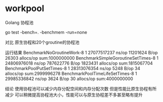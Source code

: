 # workpool
Golang 协程池

go test -bench=. -benchmem -run=none

对比 原生协程和20个groutine的协程池

运行结果
BenchmarkNoGroutineWork-8                      1        27077517237 ns/op       11201624 B/op      26303 allocs/op sum:1000000000
BenchmarkSimpleGoroutineSetTimes-8             1        24806976018 ns/op       787622776 B/op   1823431 allocs/op sum:1815067704
BenchmarkPoolPutSetTimes-8                     1        28313076354 ns/op           5248 B/op         34 allocs/op sum:2999996278
BenchmarkPoolTimeLifeSetTimes-8                1        29985336842 ns/op           3624 B/op         30 allocs/op sum:4000000000

结论
使用协程池可以减少内存分配空间和内存分配次数
但是性能比原生协程有所减少
可以稍微提高协程池大小，性能可以与原生协程差不多甚至略有提升
